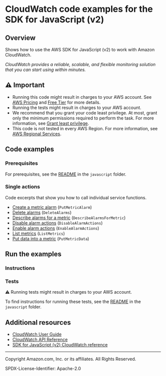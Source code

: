 <!--Generated by WRITEME on 2023-09-12 00:35:10.628397 (UTC)-->
# CloudWatch code examples for the SDK for JavaScript (v2)

## Overview

Shows how to use the AWS SDK for JavaScript (v2) to work with Amazon CloudWatch.

<!--custom.overview.start-->
<!--custom.overview.end-->

*CloudWatch provides a reliable, scalable, and flexible monitoring solution that you can start using within minutes.*

## ⚠ Important

* Running this code might result in charges to your AWS account. See [AWS Pricing](https://aws.amazon.com/pricing/?aws-products-pricing.sort-by=item.additionalFields.productNameLowercase&aws-products-pricing.sort-order=asc&awsf.Free%20Tier%20Type=*all&awsf.tech-category=*all) and [Free Tier](https://aws.amazon.com/free/?all-free-tier.sort-by=item.additionalFields.SortRank&all-free-tier.sort-order=asc&awsf.Free%20Tier%20Types=*all&awsf.Free%20Tier%20Categories=*all) for more details.
* Running the tests might result in charges to your AWS account.
* We recommend that you grant your code least privilege. At most, grant only the minimum permissions required to perform the task. For more information, see [Grant least privilege](https://docs.aws.amazon.com/IAM/latest/UserGuide/best-practices.html#grant-least-privilege).
* This code is not tested in every AWS Region. For more information, see [AWS Regional Services](https://aws.amazon.com/about-aws/global-infrastructure/regional-product-services).

<!--custom.important.start-->
<!--custom.important.end-->

## Code examples

### Prerequisites

For prerequisites, see the [README](../../README.md#Prerequisites) in the `javascript` folder.


<!--custom.prerequisites.start-->
<!--custom.prerequisites.end-->

### Single actions

Code excerpts that show you how to call individual service functions.

* [Create a metric alarm](cw_putmetricalarm.js#L28) (`PutMetricAlarm`)
* [Delete alarms](cw_deletealarms.js#L28) (`DeleteAlarms`)
* [Describe alarms for a metric](cw_describealarms.js#L28) (`DescribeAlarmsForMetric`)
* [Disable alarm actions](cw_disablealarmactions.js#L28) (`DisableAlarmActions`)
* [Enable alarm actions](cw_enablealarmactions.js#L28) (`EnableAlarmActions`)
* [List metrics](cw_listmetrics.js#L28) (`ListMetrics`)
* [Put data into a metric](cw_putmetricdata.js#L28) (`PutMetricData`)

## Run the examples

### Instructions


<!--custom.instructions.start-->
<!--custom.instructions.end-->



### Tests

⚠ Running tests might result in charges to your AWS account.


To find instructions for running these tests, see the [README](../../README.md#Tests)
in the `javascript` folder.



<!--custom.tests.start-->
<!--custom.tests.end-->

## Additional resources

* [CloudWatch User Guide](https://docs.aws.amazon.com/AmazonCloudWatch/latest/monitoring/WhatIsCloudWatch.html)
* [CloudWatch API Reference](https://docs.aws.amazon.com/AmazonCloudWatch/latest/APIReference/Welcome.html)
* [SDK for JavaScript (v2) CloudWatch reference](https://docs.aws.amazon.com/AWSJavaScriptSDK/latest/AWS/Cloudwatch.html)

<!--custom.resources.start-->
<!--custom.resources.end-->

---

Copyright Amazon.com, Inc. or its affiliates. All Rights Reserved.

SPDX-License-Identifier: Apache-2.0